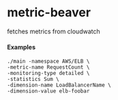 # metric-beaver
fetches metrics from cloudwatch

#### Examples
	
	./main -namespace AWS/ELB \
	-metric-name RequestCount \
	-monitoring-type detailed \
	-statistics Sum \
	-dimension-name LoadBalancerName \
	-dimension-value elb-foobar